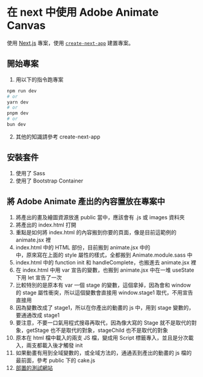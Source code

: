 # 在 next 中使用 Adobe Animate Canvas
使用 [Next.js](https://nextjs.org/) 專案，使用 [`create-next-app`](https://github.com/vercel/next.js/tree/canary/packages/create-next-app) 建置專案。

## 開始專案

1. 用以下的指令跑專案

```bash
npm run dev
# or
yarn dev
# or
pnpm dev
# or
bun dev
```
2. 其他的知識請參考 create-next-app

## 安裝套件
1. 使用了 Sass
2. 使用了 Bootstrap Container

## 將 Adobe Animate 產出的內容置放在專案中
1. 將產出的畫及繪圖資源放進 public 當中，應該會有 .js 或 images 資料夾
2. 將產出的 index.html 打開
3. 重點是如何將 index.html 的內容搬到你要的頁面，像是目前這範例的 animate.jsx 裡
4. index.html 中的 HTML 部份，目前搬到 animate.jsx 中的 <main> 中，原來寫在上面的 style 屬性的樣式，全都搬到 Animate.module.sass 中
5. index.html 中的 function init 和 handleComplete，也搬進去 animate.jsx 裡
6. 在 index.html 中用 var 宣告的變數，也搬到 animate.jsx 中在一堆 useState 下用 let 宣告了一次
7. 比較特別的是原本有 var 一個 stage 的變數，這個拿掉，因為會和 window 的 stage 屬性衝突，所以這個變數會直接用 window.stage1 取代，不用宣告直接用
8. 因為變數改成了 stage1，所以在你產出的動畫的 js 中，用到 stage 變數的，要通通改成 stage1
9. 要注意，不要一口氣用程式搜尋再取代，因為像大寫的 Stage 就不是取代的對象，getStage 也不是取代的對象，stageChild 也不是取代的對象
10. 原本在 html 檔中載入的兩支 JS 檔，變成用 Script 標籤專入，並且是分次載入，兩支都載入後才觸發 init
11. 如果動畫有用到全域變數的，或全域方法的，通通丟到產出的動畫的 js 檔的最前面，參考 public 下的 cake.js
12. [部置的測試網站](https://next-adobe-animate-01.vercel.app/)
